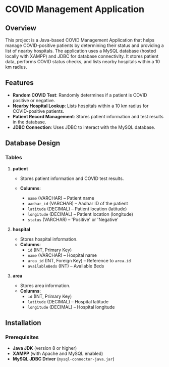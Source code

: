# COVID Management Application

## Overview
This project is a Java-based COVID Management Application that helps manage COVID-positive patients by determining their status and providing a list of nearby hospitals. The application uses a MySQL database (hosted locally with XAMPP) and JDBC for database connectivity. It stores patient data, performs COVID status checks, and lists nearby hospitals within a 10 km radius.

## Features
- **Random COVID Test**: Randomly determines if a patient is COVID positive or negative.
- **Nearby Hospital Lookup**: Lists hospitals within a 10 km radius for COVID-positive patients.
- **Patient Record Management**: Stores patient information and test results in the database.
- **JDBC Connection**: Uses JDBC to interact with the MySQL database.

## Database Design

### Tables
1. **patient**
   - Stores patient information and COVID test results.
   - **Columns**:
    
     - `name` (VARCHAR) – Patient name
     - `aadhar_id` (VARCHAR) – Aadhar ID of the patient
     - `latitude` (DECIMAL) – Patient location (latitude)
     - `longitude` (DECIMAL) – Patient location (longitude)
     - `status` (VARCHAR) – 'Positive' or 'Negative'
   
2. **hospital**
   - Stores hospital information.
   - **Columns**:
     - `id` (INT, Primary Key)
     - `name` (VARCHAR) – Hospital name
     - `area_id` (INT, Foreign Key) – Reference to `area.id`
     - `availableBeds` (INT) – Available Beds

3. **area**
   - Stores area information.
   - **Columns**:
     - `id` (INT, Primary Key)
     - `latitude` (DECIMAL) – Hospital latitude
     - `longitude` (DECIMAL) – Hospital longitude

## Installation

### Prerequisites
- **Java JDK** (version 8 or higher)
- **XAMPP** (with Apache and MySQL enabled)
- **MySQL JDBC Driver** (`mysql-connector-java.jar`)

